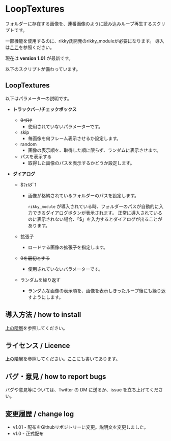 # LoopTextures

フォルダーに存在する画像を、連番画像のように読み込みループ再生するスクリプトです。

一部機能を使用するのに、rikky氏開発のrikky_moduleが必要になります。
導入は[ここ]()を参照ください。

現在は **version 1.01** が最新です。

以下のスクリプトが備わっています。

## LoopTextures

以下はパラメーターの説明です。

- **トラックバー/チェックボックス**
  
  - ~~0づけ~~
    - 使用されていないパラメーターです。
  - skip
    - 毎画像を何フレーム表示させるか設定します。
  - random
    - 画像の表示順を、取得した順に限らず、ランダムに表示させます。
  - パスを表示する
    - 取得した画像のパスを表示するかどうか設定します。
  
- **ダイアログ**

  - \$ﾌｫﾙﾀﾞ1
  
    - 画像が格納されているフォルダーのパスを設定します。
  
      `rikky_module` が導入されている時、フォルダーのパスが自動的に入力できるダイアログボタンが表示されます。
      正常に導入されているのに表示されない場合、「\$」を入力するとダイアログが出ることがあります。
  
  - 拡張子
  
    - ロードする画像の拡張子を指定します。
  
  - ~~0を最初とする~~
  
    - 使用されていないパラメーターです。
  
  - ランダムを繰り返す
  
    - ランダムな画像の表示順を、画像を表示しきったループ後にも繰り返すようにします。

## 導入方法 / how to install

[上の階層](https://github.com/Aodaruma/Aodaruma-AviUtl-Script)を参照してください。

## ライセンス / Licence

[上の階層](https://github.com/Aodaruma/Aodaruma-AviUtl-Script)を参照してください。[ここ](https://github.com/Aodaruma/Aodaruma-AviUtl-Script/blob/main/LICENSE)にも書いてあります。

## バグ・意見 / how to report bugs

バグや意見等については、Twitter の DM に送るか、issue を立ち上げてください。

## 変更履歴 / change log

- v1.01 - 配布をGithubリポジトリーに変更。説明文を変更しました。
- v1.0 - 正式配布
